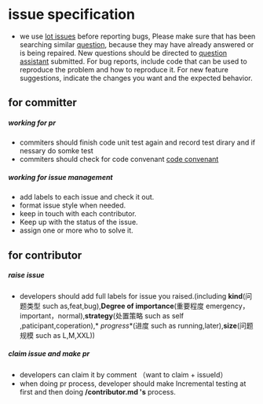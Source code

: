 # issue specification

- we use [lot issues](https://github.com/openIMSDK/openKF/issues) before reporting bugs, Please make sure that has been
  searching similar [question](https://github.com/OpenIMSDK/OpenKF/issues), because they may have already answered or
  is being repaired. New questions should be directed
  to [question assistant](https://github.com/OpenIMSDK/OpenKF/issues/new/choose) submitted. For bug reports, include
  code that can
  be used to reproduce the problem and how to reproduce
  it. For new feature suggestions, indicate the changes you want and the expected behavior.

## **for committer**

##### **working for pr**

- commiters should finish code unit test again and record test dirary and if nessary do somke test
- commiters should check for code
  convenant [code convenant](https://github.com/OpenIMSDK/OpenKF/blob/main/CONTRIBUTING.md)

##### **working for issue management**

- add labels to each issue and check it out.
- format issue style when needed.
- keep in touch with each contributor.
- Keep up with the status of the issue.
- assign one or more who to solve it.

## **for contributor**

##### **raise issue**

- developers should add full labels for issue you raised.(including **kind**(问题类型 such as,feat,bug),**Degree of
  importance**(重要程度 emergency，important，normal),**strategy**(处置策略 such as self ,paticipant,coperation),*
  *progress**(进度 such as running,later),**size**(问题规模 such as L,M,XXL))

##### **claim issue and make pr**

- developers can claim it by comment （want to claim + issueId）
- when doing pr process, developer should make Incremental testing at first and then doing **/contributor.md 's**
  process.

